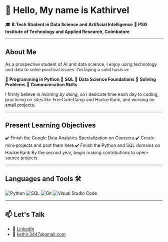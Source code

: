 # 👋 Hello, My name is Kathirvel

🎓 **B.Tech Student in Data Science and Artificial Intelligence** 
📍 **PSG Institute of Technology and Applied Research, Coimbatore**


---

## About Me

As a prospective student of AI and data science, I enjoy using technology and data to solve practical issues.
I'm laying a solid basis in:

📌 **Programming in Python**
📌 **SQL**
📌 **Data Science Foundations** 
📌 **Solving Problems** 
📌 **Communication Skills**

I firmly believe in *learning by doing*, so I dedicate time each day to coding, practicing on sites like FreeCodeCamp and HackerRank, and working on small projects.

---

## Present Learning Objectives

✔️ Finish the Google Data Analytics Specialization on Coursera 
✔️ Create mini-projects and post them here 
✔️ Finish the Python and SQL domains on HackerRank By the second year, begin making contributions to open-source projects.

---

## Languages and Tools 🛠

![Python](https://img.shields.io/badge/-Python-3776AB?logo=python&logoColor=white&style=flat)
![SQL](https://img.shields.io/badge/-SQL-4479A1?logo=MySQL&logoColor=white&style=flat)
![Git](https://img.shields.io/badge/-Git-F05032?logo=git&logoColor=white&style=flat)
![Visual Studio Code](https://img.shields.io/badge/-VS%20Code-007ACC?logo=visual-studio-code&logoColor=white&style=flat)

---

## 📫 Let's Talk

- 🔗 [LinkedIn](YOUR-LINKEDIN-URL-HERE)
- 📧 kathir.3447@gmail.com

<!--
**kathir-iTech/kathir-iTech** is a ✨ _special_ ✨ repository because its `README.md` (this file) appears on your GitHub profile.


-->
